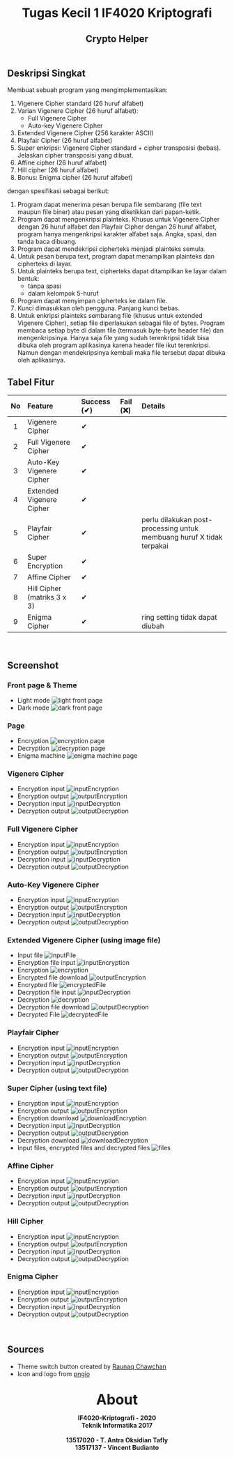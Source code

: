<h1 align="center">
    <b>
        <br>
        Tugas Kecil 1 IF4020 Kriptografi
        <br>
    </b>
</h1>

<h2 align="center">
    <b>
        Crypto Helper
        <br>
        <br>
    </b>
</h2>

## Deskripsi Singkat
Membuat sebuah program yang mengimplementasikan:

<ol>
    <li>
        Vigenere Cipher standard (26 huruf alfabet)
    </li>
    <li>
        Varian Vigenere Cipher (26 huruf alfabet):
        <ul>
            <li>Full Vigenere Cipher</li>
            <li>Auto-key Vigenere Cipher</li>
        </ul>
    </li>
    <li>Extended Vigenere Cipher (256 karakter ASCII)</li>
    <li>Playfair Cipher (26 huruf alfabet)</li>
    <li>Super enkripsi: Vigenere Cipher standard + cipher transposisi (bebas). Jelaskan cipher transposisi yang dibuat.</li>
    <li>Affine cipher (26 huruf alfabet)</li>
    <li>Hill cipher (26 huruf alfabet)</li>
    <li>Bonus: Enigma cipher (26 huruf alfabet)</li>
</ol>

dengan spesifikasi sebagai berikut:
<ol>
    <li>Program dapat menerima pesan berupa file sembarang (file text maupun file biner) atau pesan yang diketikkan dari papan-ketik.</li>
    <li>Program dapat mengenkripsi plainteks. Khusus untuk Vigenere Cipher dengan 26 huruf alfabet dan Playfair Cipher dengan 26 huruf alfabet, program hanya mengenkripsi karakter alfabet saja. Angka, spasi, dan tanda baca dibuang.</li>
    <li>Program dapat mendekripsi cipherteks menjadi plainteks semula.</li>
    <li>Untuk pesan berupa text, program dapat menampilkan plainteks dan cipherteks di layar.</li>
    <li>Untuk plainteks berupa text, cipherteks dapat ditampilkan ke layar dalam bentuk:
        <ul>
            <li>tanpa spasi</li>
            <li>dalam kelompok 5-huruf</li>
        </ul>
    </li>
    <li>Program dapat menyimpan cipherteks ke dalam file.</li>
    <li>Kunci dimasukkan oleh pengguna. Panjang kunci bebas.</li>
    <li>Untuk enkripsi plainteks sembarang file (khusus untuk extended Vigenere Cipher), setiap file diperlakukan sebagai file of bytes. Program membaca setiap byte di dalam file (termasuk byte-byte header file) dan mengenkripsinya. Hanya saja file yang sudah terenkripsi tidak bisa dibuka oleh program aplikasinya karena header file ikut terenkripsi. Namun dengan mendekripsinya kembali maka file tersebut dapat dibuka oleh aplikasinya.</li>
</ol>

## Tabel Fitur
| No | Feature                     | Success (✔) | Fail (❌) | Details |
|:--:|:----------------------------|:------------|:----------|:--------|
|  1 | Vigenere Cipher             | ✔           |           |         |
|  2 | Full Vigenere Cipher        | ✔           |           |         |
|  3 | Auto-Key Vigenere Cipher    | ✔           |           |         |
|  4 | Extended Vigenere Cipher    | ✔           |           |         |
|  5 | Playfair Cipher             | ✔           |           | perlu dilakukan post-processing untuk membuang huruf X tidak terpakai |
|  6 | Super Encryption            | ✔           |           |         |
|  7 | Affine Cipher               | ✔           |           |         |
|  8 | Hill Cipher (matriks 3 x 3) | ✔           |           |         |
|  9 | Enigma Cipher               | ✔           |           | ring setting tidak dapat diubah |

<br>

## Screenshot

### Front page & Theme
- Light mode
![light front page](./doc/frontPageLight.png)
- Dark mode
![dark front page](./doc/frontPageDark.png)

### Page
- Encryption
![encryption page](./doc/encryption.png)
- Decryption
![decryption page](./doc/decryption.png)
- Enigma machine
![enigma machine page](./doc/enigma.png)

### Vigenere Cipher
- Encryption input
![inputEncryption](./doc/vigEncrypt.png)
- Encryption output
![outputEncryption](./doc/vigEncryptResult.png)
- Decryption input
![inputDecryption](./doc/vigDecrypt.png)
- Decryption output
![outputDecryption](./doc/vigDecryptResult.png)

### Full Vigenere Cipher
- Encryption input
![inputEncryption](./doc/fVigEncrypt.png)
- Encryption output
![outputEncryption](./doc/fVigEncryptResult.png)
- Decryption input
![inputDecryption](./doc/fVigDecrypt.png)
- Decryption output
![outputDecryption](./doc/fVigDecryptResult.png)

### Auto-Key Vigenere Cipher
- Encryption input
![inputEncryption](./doc/aKeyVigEncrypt.png)
- Encryption output
![outputEncryption](./doc/aKeyVigEncryptResult.png)
- Decryption input
![inputDecryption](./doc/aKeyVigDecrypt.png)
- Decryption output
![outputDecryption](./doc/aKeyVigDecryptResult.png)

### Extended Vigenere Cipher (using image file)
- Input file
![inputFile](./doc/eVigFile.png)
- Encryption file input
![inputEncryption](./doc/eVigEncryptInput.png)
- Encryption
![encryption](./doc/eVigEncrypt.png)
- Encrypted file download
![outputEncryption](./doc/eVigEncryptResult.png)
- Encrypted file
![encryptedFile](./doc/eVigFileEncrypted.png)
- Decryption file input
![inputDecryption](./doc/eVigDecryptInput.png)
- Decryption
![decryption](./doc/eVigDecrypt.png)
- Decryption file download
![outputDecryption](./doc/eVigDecryptResult.png)
- Decrypted File
![decryptedFile](./doc/eVigFileDecrypted.png)

### Playfair Cipher
- Encryption input
![inputEncryption](./doc/playfairEncrypt.png)
- Encryption output
![outputEncryption](./doc/playfairEncryptResult.png)
- Decryption input
![inputDecryption](./doc/playfairDecrypt.png)
- Decryption output
![outputDecryption](./doc/playfairDecryptResult.png)

### Super Cipher (using text file)
- Encryption input
![inputEncryption](./doc/sCipherEncrypt.png)
- Encryption output
![outputEncryption](./doc/sCipherEncryptResult.png)
- Encryption download
![downloadEncryption](./doc/sCipherEncryptFile.png)
- Decryption input
![inputDecryption](./doc/sCipherDecrypt.png)
- Decryption output
![outputDecryption](./doc/sCipherDecryptResult.png)
- Decryption download
![downloadDecryption](./doc/sCipherDecryptFile.png)
- Input files, encrypted files and decrypted files
![files](./doc/sCipherFile.png)

### Affine Cipher
- Encryption input
![inputEncryption](./doc/affineEncrypt.png)
- Encryption output
![outputEncryption](./doc/affineEncryptResult.png)
- Decryption input
![inputDecryption](./doc/affineDecrypt.png)
- Decryption output
![outputDecryption](./doc/affineDecryptResult.png)

### Hill Cipher
- Encryption input
![inputEncryption](./doc/hillEncrypt.png)
- Encryption output
![outputEncryption](./doc/hillEncryptResult.png)
- Decryption input
![inputDecryption](./doc/hillDecrypt.png)
- Decryption output
![outputDecryption](./doc/hillDecryptResult.png)

### Enigma Cipher
- Encryption input
![inputEncryption](./doc/enigmaEncrypt.png)
- Encryption output
![outputEncryption](./doc/enigmaEncryptResult.png)
- Decryption input
![inputDecryption](./doc/enigmaDecrypt.png)
- Decryption output
![outputDecryption](./doc/enigmaDecryptResult.png)

<br>

## Sources
- Theme switch button created by [Raunaq Chawchan](https://codepen.io/_Raunaq_)
- Icon and logo from [pngio](https://pngio.com/images/png-a1742084.html)

<p align="center">
    <b>
        <br>
        <font size="6">
            About
        </font>
    </b>
</p>

<p align="center">
    <b>
        IF4020-Kriptografi - 2020
        <br>
        Teknik Informatika 2017
        <br>
        <br>
        13517020 - T. Antra Oksidian Tafly
        <br>
		13517137 - Vincent Budianto
    </b>
</p>